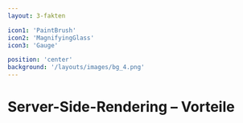 ```yaml
---
layout: 3-fakten

icon1: 'PaintBrush'
icon2: 'MagnifyingGlass'
icon3: 'Gauge'

position: 'center'
background: '/layouts/images/bg_4.png'
---
```


# Server-Side-Rendering – Vorteile

<template v-slot:fakt-1>

#### Schnellere Time-to-First-Content: Benutzer sehen Inhalte früher.

</template>

<template v-slot:fakt-2>

#### Verbesserte SEO: Suchmaschinen können Inhalte leichter indexieren.

</template>

<template v-slot:fakt-3>

#### Bessere Performance auf leistungsschwachen Geräten.

</template>

<!--
Server-Side-Rendering bietet drei wesentliche Vorteile, die ich Ihnen kurz erläutern möchte:
* Erstens: Die Time-to-First-Content wird deutlich verbessert. Das bedeutet, dass Benutzer die Inhalte Ihrer Webseite viel früher sehen können. Anstatt auf das Laden und Ausführen von JavaScript zu warten, erhalten sie direkt vom Server eine fertig gerenderte Seite.

* Zweitens: Die Suchmaschinenoptimierung, also SEO, wird erheblich verbessert. Da der Server bereits vollständig gerenderte HTML-Seiten liefert, können Suchmaschinen wie Google die Inhalte problemlos crawlen und indexieren. Bei reinem Client-Side-Rendering ist das oft schwieriger, da Suchmaschinen erst warten müssen, bis JavaScript ausgeführt wurde.

* Und drittens: Wir erreichen eine deutlich bessere Performance auf leistungsschwächeren Geräten. Da ein Großteil der Rendering-Arbeit bereits auf dem Server erfolgt, müssen mobile Geräte oder ältere Computer weniger Rechenleistung aufbringen. Das führt zu einer flüssigeren Nutzererfahrung, gerade auf schwächeren Endgeräten.

Diese Vorteile machen Server-Side-Rendering zu einer wichtigen Funktion für moderne Webanwendungen, und Analog bietet diese Funktionalität direkt out-of-the-box.
-->
